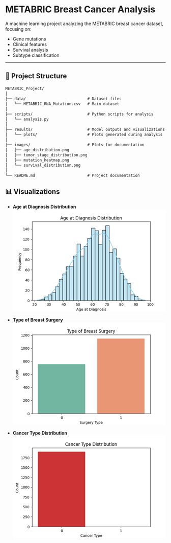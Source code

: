 
# METABRIC Breast Cancer Analysis

A machine learning project analyzing the METABRIC breast cancer dataset, focusing on:
- Gene mutations
- Clinical features
- Survival analysis
- Subtype classification

---

## 📂 **Project Structure**
```
METABRIC_Project/
│
├── data/                           # Dataset files
│   └── METABRIC_RNA_Mutation.csv   # Main dataset
│
├── scripts/                        # Python scripts for analysis
│   └── analysis.py                
│
├── results/                        # Model outputs and visualizations
│   └── plots/                      # Plots generated during analysis
│
├── images/                         # Plots for documentation
│   ├── age_distribution.png
│   ├── tumor_stage_distribution.png
│   ├── mutation_heatmap.png
│   └── survival_distribution.png
│
└── README.md                       # Project documentation
```
## 📊 Visualizations

- **Age at Diagnosis Distribution**
  ![Age at Diagnosis](images/age_distribution.png)

- **Type of Breast Surgery**
  ![Type of Breast Surgery](images/type_of_breast_surgery.png)

- **Cancer Type Distribution**
  ![Cancer Type Distribution](images/cancer_type_distribution.png)
